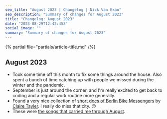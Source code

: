 ```yaml
---
seo_title: "August 2023 | Changelog | Nick Van Exan"
seo_description: "Summary of changes for August 2023"
title: "Changelog: August 2023"
date: "2023-08-29T12:42:45Z"
social_image: ""
summary: "Summary of changes for August 2023"
---
```


{% partial file="partials/article-title.md" /%}

## August 2023

- Took some time off this month to fix some things around the house. Also spent a bunch of time catching up with people we missed during the winter and the pandemic.
- September is just around the corner, and I'm really excited to get back to coding and a regular work routine more generally.
- Found a very nice collection of [short docs of Berlin Bike Messengers](https://www.youtube.com/watch?v=dfXBTUYNRz0&list=PLkoL530rRZy-MK0Szsn_Z-AiEHsNps-gj&index=6) by [Claire Tayler](https://www.instagram.com/de.tour/). I really do miss that city. 😔
- These were [the songs that carried me through August](https://open.spotify.com/playlist/58ZauUIFKRes17ccQfp94o?si=5a3eb9d5966d4777).
